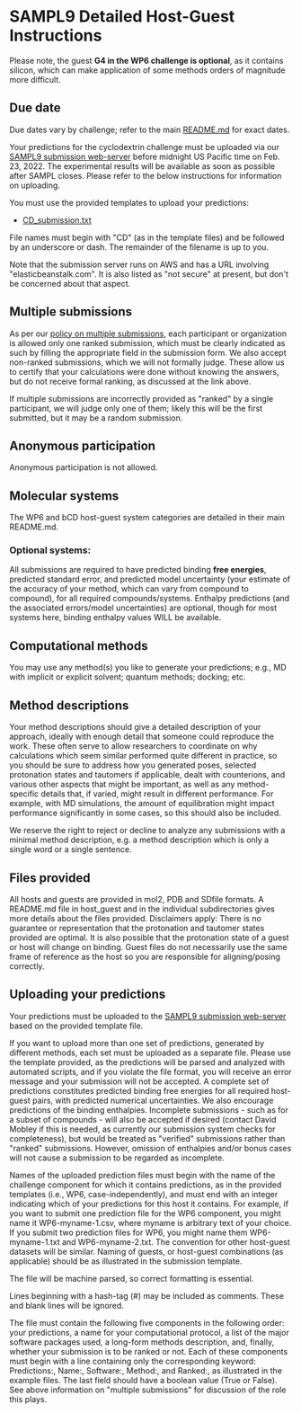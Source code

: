 # SAMPL9 Detailed Host-Guest Instructions

Please note, the guest **G4 in the WP6 challenge is optional**, as it contains silicon, which can make application of some methods orders of magnitude more difficult.

## Due date

Due dates vary by challenge; refer to the main [README.md](https://github.com/samplchallenges/SAMPL9/blob/master/README.md) for exact dates.

Your predictions for the cyclodextrin challenge must be uploaded via our [SAMPL9 submission web-server](http://sampl-submit.us-west-1.elasticbeanstalk.com/submit/SAMPL9-CD) before midnight US Pacific time on Feb. 23, 2022. The experimental results will be available as soon as possible after SAMPL closes. Please refer to the below instructions for information on uploading.

You must use the provided templates to upload your predictions:
- [CD_submission.txt](https://github.com/samplchallenges/SAMPL9/blob/master/host_guest/bCD/CD_submissions.txt)

File names must begin with "CD" (as in the template files) and be followed by an underscore or dash.
The remainder of the filename is up to you.

Note that the submission server runs on AWS and has a URL involving "elasticbeanstalk.com". It is also listed as "not secure" at present, but don't be concerned about that aspect.

## Multiple submissions

As per our [policy on multiple submissions](https://samplchallenges.github.io/roadmap/submissions/), each participant or organization is allowed only one ranked submission, which must be clearly indicated as such by filling the appropriate field in the submission form. We also accept non-ranked submissions, which we will not formally judge. These allow us to certify that your calculations were done without knowing the answers, but do not receive formal ranking, as discussed at the link above.

If multiple submissions are incorrectly provided as "ranked" by a single participant, we will judge only one of them; likely this will be the first submitted, but it may be a random submission.

## Anonymous participation

Anonymous participation is not allowed.

## Molecular systems

The WP6 and bCD host-guest system categories are detailed in their main README.md.  


### Optional systems:
All submissions are required to have predicted binding **free energies**, predicted standard error,
and predicted model uncertainty (your estimate of the accuracy of your method, which can vary from compound to compound), for all required compounds/systems. Enthalpy predictions (and the associated errors/model uncertainties) are optional, though for most systems here, binding enthalpy values WILL be available.

## Computational methods

You may use any method(s) you like to generate your predictions; e.g., MD with implicit or explicit solvent; quantum methods; docking; etc.

## Method descriptions

Your method descriptions should give a detailed description of your approach, ideally with enough detail that someone could reproduce the work. These often serve to allow researchers to coordinate on why calculations which seem similar performed quite different in practice, so you should be sure to address how you generated poses, selected protonation states and tautomers if applicable, dealt with counterions, and various other aspects that might be important, as well as any method-specific details that, if varied, might result in different performance. For example, with MD simulations, the amount of equilibration might impact performance significantly in some cases, so this should also be included.

We reserve the right to reject or decline to analyze any submissions with a minimal method description, e.g. a method description which is only a single word or a single sentence.

## Files provided

All hosts and guests are provided in mol2, PDB and SDfile formats. A README.md file in host_guest and in the individual subdirectories gives more details about the files provided. Disclaimers apply: There is no guarantee or representation that the protonation and tautomer states provided are optimal. It is also possible that the protonation state of a guest or host will change on binding. Guest files do not necessarily use the same frame of reference as the host so you are responsible for aligning/posing correctly.

## Uploading your predictions

Your predictions must be uploaded to the [SAMPL9 submission web-server](http://sampl-submit.us-west-1.elasticbeanstalk.com/submit/SAMPL9-CD) based on the provided template file.

If you want to upload more than one set of predictions, generated by different methods, each set must be uploaded as a separate file. Please use the template provided, as the predictions will be parsed and analyzed with automated scripts, and if you violate the file format, you will receive an error message and your submission will not be accepted. A complete set of predictions constitutes predicted binding free energies for all required host-guest pairs, with predicted numerical uncertainties. We also encourage predictions of the binding enthalpies. Incomplete submissions - such as for a subset of compounds - will also be accepted if desired (contact David Mobley if this is needed, as currently our submission system checks for completeness), but would be treated as "verified" submissions rather than "ranked" submissions. However, omission of enthalpies and/or bonus cases will not cause a submission to be regarded as incomplete.

Names of the uploaded prediction files must begin with the name of the challenge component for which it contains predictions, as in the provided templates (i.e., WP6, case-independently), and must end with an integer indicating which of your predictions for this host it contains. For example, if you want to submit one prediction file for the WP6 component, you might name it WP6-myname-1.csv, where myname is arbitrary text of your choice. If you submit two prediction files for WP6, you might name them WP6-myname-1.txt and WP6-myname-2.txt. The convention for other host-guest datasets will be similar. Naming of guests, or host-guest combinations (as applicable) should be as illustrated in the submission template.

The file will be machine parsed, so correct formatting is essential.

Lines beginning with a hash-tag (#) may be included as comments. These and blank lines will be ignored.

The file must contain the following five components in the following order: your predictions, a name for your computational protocol, a list of the major software packages used, a long-form methods description, and, finally, whether your submission is to be ranked or not. Each of these components must begin with a line containing only the corresponding keyword: Predictions:, Name:, Software:, Method:, and Ranked:, as illustrated in the example files. The last field should have a boolean value (True or False). See above information on "multiple submissions" for discussion of the role this plays.
